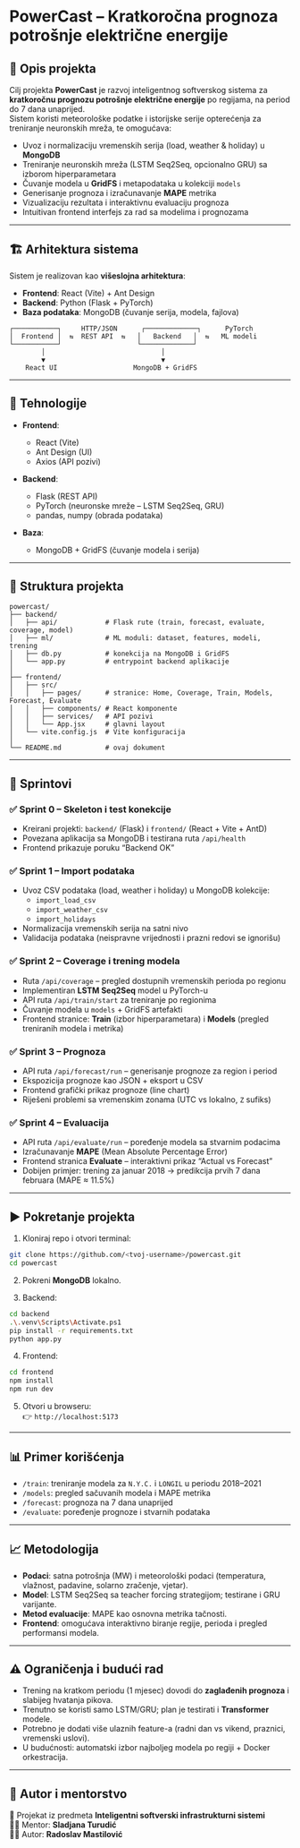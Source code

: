 # PowerCast – Kratkoročna prognoza potrošnje električne energije

## 🎯 Opis projekta

Cilj projekta **PowerCast** je razvoj inteligentnog softverskog sistema za **kratkoročnu prognozu potrošnje električne energije** po regijama, na period do 7 dana unaprijed.  
Sistem koristi meteorološke podatke i istorijske serije opterećenja za treniranje neuronskih mreža, te omogućava:

- Uvoz i normalizaciju vremenskih serija (load, weather & holiday) u **MongoDB**  
- Treniranje neuronskih mreža (LSTM Seq2Seq, opcionalno GRU) sa izborom hiperparametara  
- Čuvanje modela u **GridFS** i metapodataka u kolekciji `models`  
- Generisanje prognoza i izračunavanje **MAPE** metrika  
- Vizualizaciju rezultata i interaktivnu evaluaciju prognoza  
- Intuitivan frontend interfejs za rad sa modelima i prognozama  

---

## 🏗️ Arhitektura sistema

Sistem je realizovan kao **višeslojna arhitektura**:

- **Frontend**: React (Vite) + Ant Design  
- **Backend**: Python (Flask + PyTorch)  
- **Baza podataka**: MongoDB (čuvanje serija, modela, fajlova)  

```
┌───────────┐     HTTP/JSON      ┌─────────────┐      PyTorch
│  Frontend │  ⇆  REST API  ⇆   │   Backend   │  ⇆   ML modeli
└───────────┘                   └─────────────┘
        │                             │
        ▼                             ▼
    React UI                   MongoDB + GridFS
```

---

## 🚀 Tehnologije

- **Frontend**:  
  - React (Vite)  
  - Ant Design (UI)  
  - Axios (API pozivi)  

- **Backend**:  
  - Flask (REST API)  
  - PyTorch (neuronske mreže – LSTM Seq2Seq, GRU)  
  - pandas, numpy (obrada podataka)  

- **Baza**:  
  - MongoDB + GridFS (čuvanje modela i serija)  

---

## 📂 Struktura projekta

```
powercast/
├── backend/
│   ├── api/            # Flask rute (train, forecast, evaluate, coverage, model)
│   ├── ml/             # ML moduli: dataset, features, modeli, trening
│   ├── db.py           # konekcija na MongoDB i GridFS
│   └── app.py          # entrypoint backend aplikacije
│
├── frontend/
│   ├── src/
│   │   ├── pages/      # stranice: Home, Coverage, Train, Models, Forecast, Evaluate
│   │   ├── components/ # React komponente
│   │   ├── services/   # API pozivi
│   │   └── App.jsx     # glavni layout
│   └── vite.config.js  # Vite konfiguracija
│
└── README.md           # ovaj dokument
```

---

## 📌 Sprintovi

### ✅ Sprint 0 – Skeleton i test konekcije
- Kreirani projekti: `backend/` (Flask) i `frontend/` (React + Vite + AntD)  
- Povezana aplikacija sa MongoDB i testirana ruta `/api/health`  
- Frontend prikazuje poruku “Backend OK”  

### ✅ Sprint 1 – Import podataka
- Uvoz CSV podataka (load, weather i holiday) u MongoDB kolekcije:  
  - `import_load_csv`  
  - `import_weather_csv`  
  - `import_holidays`  
- Normalizacija vremenskih serija na satni nivo  
- Validacija podataka (neispravne vrijednosti i prazni redovi se ignorišu)  

### ✅ Sprint 2 – Coverage i trening modela
- Ruta `/api/coverage` – pregled dostupnih vremenskih perioda po regionu  
- Implementiran **LSTM Seq2Seq** model u PyTorch-u  
- API ruta `/api/train/start` za treniranje po regionima  
- Čuvanje modela u `models` + GridFS artefakti  
- Frontend stranice: **Train** (izbor hiperparametara) i **Models** (pregled treniranih modela i metrika)  

### ✅ Sprint 3 – Prognoza
- API ruta `/api/forecast/run` – generisanje prognoze za region i period  
- Ekspozicija prognoze kao JSON + eksport u CSV  
- Frontend grafički prikaz prognoze (line chart)  
- Riješeni problemi sa vremenskim zonama (UTC vs lokalno, `Z` sufiks)  

### ✅ Sprint 4 – Evaluacija
- API ruta `/api/evaluate/run` – poređenje modela sa stvarnim podacima  
- Izračunavanje **MAPE** (Mean Absolute Percentage Error)  
- Frontend stranica **Evaluate** – interaktivni prikaz “Actual vs Forecast”  
- Dobijen primjer: trening za januar 2018 → predikcija prvih 7 dana februara (MAPE ≈ 11.5%)  

---

## ▶️ Pokretanje projekta

1. Kloniraj repo i otvori terminal:

```bash
git clone https://github.com/<tvoj-username>/powercast.git
cd powercast
```

2. Pokreni **MongoDB** lokalno.  

3. Backend:

```bash
cd backend
.\.venv\Scripts\Activate.ps1 
pip install -r requirements.txt
python app.py
```

4. Frontend:

```bash
cd frontend
npm install
npm run dev
```

5. Otvori u browseru:  
👉 `http://localhost:5173`

---

## 📊 Primer korišćenja

- `/train`: treniranje modela za `N.Y.C.` i `LONGIL` u periodu 2018–2021  
- `/models`: pregled sačuvanih modela i MAPE metrika  
- `/forecast`: prognoza na 7 dana unaprijed  
- `/evaluate`: poređenje prognoze i stvarnih podataka  

---

## 📈 Metodologija

- **Podaci**: satna potrošnja (MW) i meteorološki podaci (temperatura, vlažnost, padavine, solarno zračenje, vjetar).  
- **Model**: LSTM Seq2Seq sa teacher forcing strategijom; testirane i GRU varijante.  
- **Metod evaluacije**: MAPE kao osnovna metrika tačnosti.  
- **Frontend**: omogućava interaktivno biranje regije, perioda i pregled performansi modela.  

---

## ⚠️ Ograničenja i budući rad

- Trening na kratkom periodu (1 mjesec) dovodi do **zaglađenih prognoza** i slabijeg hvatanja pikova.  
- Trenutno se koristi samo LSTM/GRU; plan je testirati i **Transformer** modele.  
- Potrebno je dodati više ulaznih feature-a (radni dan vs vikend, praznici, vremenski uslovi).  
- U budućnosti: automatski izbor najboljeg modela po regiji + Docker orkestracija.  

---

## 📌 Autor i mentorstvo

📌 Projekat iz predmeta **Inteligentni softverski infrastrukturni sistemi**  
👩‍🏫 Mentor: **Sladjana Turudić**  
👨‍💻 Autor: **Radoslav Mastilović**  
